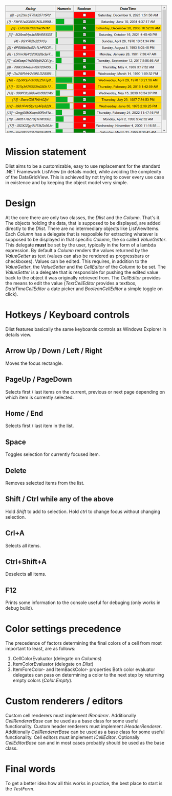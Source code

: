 ![Dlist](Readme/Dlist.png)

# Mission statement

Dlist aims to be a customizable, easy to use replacement for the standard .NET Framework ListView (in details mode), while avoiding the complexity of the DataGridView. This is achieved by not trying to cover every use case in existence and by keeping the object model very simple.

# Design

At the core there are only two classes, the *Dlist* and the *Column*. That's it. The objects holding the data, that is supposed to be displayed, are added directly to the *Dlist*. There are no intermediary objects like ListViewItems.
Each *Column* has a delegate that is resposible for extracting whatever is supposed to be displayed in that specific *Column*, the so called *ValueGetter*. This delegate **must** be set by the user, typically in the form of a lambda expression. By default a *Column* renders the values returned by the *ValueGetter* as text (values can also be rendered as progressbars or checkboxes).
Values can be edited. This requires, in addition to the *ValueGetter*, the *ValueSetter* and the *CellEditor* of the *Column* to be set. The *ValueSetter* is a delegate that is responsible for pushing the edited value back to the object it was originally retrieved from. The *CellEditor* provides the means to edit the value (*TextCellEditor* provides a textbox, *DateTimeCellEditor* a date picker and *BooleanCellEditor* a simple toggle on click).

# Hotkeys / Keyboard controls

Dlist features basically the same keyboards controls as Windows Explorer in details view.

## Arrow Up / Down / Left / Right

Moves the focus rectangle.

## PageUp / PageDown

Selects first / last items on the current, previous or next page depending on which item is currently selected.

## Home / End

Selects first / last item in the list.

## Space

Toggles selection for currently focused item.

## Delete

Removes selected items from the list.

## Shift / Ctrl while any of the above

Hold *Shift* to add to selection. Hold *ctrl* to change focus without changing selection.

## Crl+A

Selects all items.

## Ctrl+Shift+A

Deselects all items.

## F12

Prints some information to the console useful for debuging (only works in debug build).

# Color settings precedence

The precedence of factors determining the final colors of a cell from most important to least, are as follows:
1. CellColorEvaluator	(delegate on *Columns*)
2. ItemColorEvaluator	(delegate on *Dlist*)
3. ItemForeColor- and ItemBackColor- properties
Both color evaluator delegates can pass on determining a color to the next step by returning empty colors (*Color.Empty*).

# Custom renderers / editors

Custom cell renderers must implement *IRenderer*. Additionally *CellRendererBase* can be used as a base class for some useful functionality.
Custom header renderers must implement *IHeaderRenderer*. Additionally *CellRendererBase* can be used as a base class for some useful functionality.
Cell editors must implement *ICellEditor*. Optionally *CellEditorBase* can and in most cases probably should be used as the base class.

# Final words

To get a better idea how all this works in practice, the best place to start is the *TestForm*.